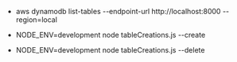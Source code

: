 
- aws dynamodb list-tables --endpoint-url http://localhost:8000 --region=local

- NODE_ENV=development node   tableCreations.js --create
- NODE_ENV=development node   tableCreations.js --delete 
